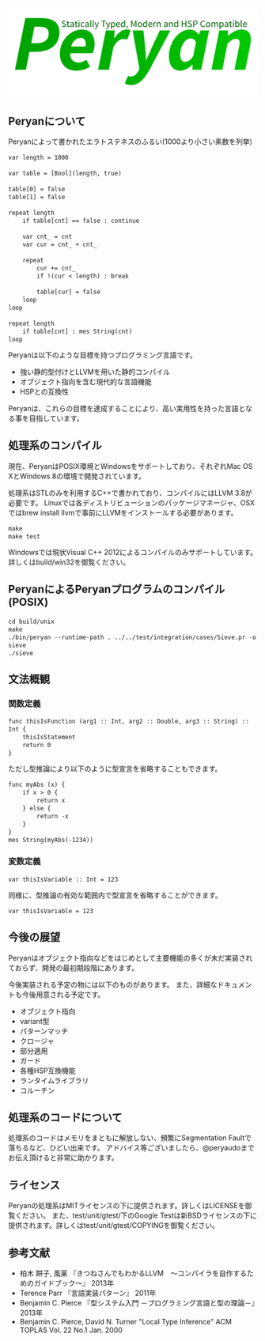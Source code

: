 ![Peryan Logo](./peryan.png)

## Peryanについて

Peryanによって書かれたエラトステネスのふるい(1000より小さい素数を列挙)

    var length = 1000
    
    var table = [Bool](length, true)
    
    table[0] = false
    table[1] = false
    
    repeat length
    	if table[cnt] == false : continue
    
    	var cnt_ = cnt
    	var cur = cnt_ + cnt_
    
    	repeat
    		cur += cnt_
    		if !(cur < length) : break
    
    		table[cur] = false
    	loop
    loop
    
    repeat length
    	if table[cnt] : mes String(cnt)
    loop

Peryanは以下のような目標を持つプログラミング言語です。

* 強い静的型付けとLLVMを用いた静的コンパイル
* オブジェクト指向を含む現代的な言語機能
* HSPとの互換性

Peryanは、これらの目標を達成することにより、高い実用性を持った言語となる事を目指しています。

## 処理系のコンパイル

現在、PeryanはPOSIX環境とWindowsをサポートしており、それぞれMac OS XとWindows 8の環境で開発されています。

処理系はSTLのみを利用するC++で書かれており、コンパイルにはLLVM 3.8が必要です。
Linuxでは各ディストリビューションのパッケージマネージャ、OSXではbrew install llvmで事前にLLVMをインストールする必要があります。

    make
    make test

Windowsでは現状Visual C++ 2012によるコンパイルのみサポートしています。詳しくはbuild/win32を御覧ください。

## PeryanによるPeryanプログラムのコンパイル (POSIX)

    cd build/unix
    make
    ./bin/peryan --runtime-path . ../../test/integration/cases/Sieve.pr -o sieve
    ./sieve

## 文法概観

### 関数定義

    func thisIsFunction (arg1 :: Int, arg2 :: Double, arg3 :: String) :: Int {
    	thisIsStatement
    	return 0
    }

ただし型推論により以下のように型宣言を省略することもできます。

    func myAbs (x) {
    	if x > 0 {
    		return x
    	} else {
    		return -x
    	}
    }
    mes String(myAbs(-1234))

### 変数定義

    var thisIsVariable :: Int = 123

同様に、型推論の有効な範囲内で型宣言を省略することができます。

    var thisIsVariable = 123

## 今後の展望

Peryanはオブジェクト指向などをはじめとして主要機能の多くが未だ実装されておらず、開発の最初期段階にあります。

今後実装される予定の物には以下のものがあります。
また、詳細なドキュメントも今後用意される予定です。

* オブジェクト指向
* variant型
* パターンマッチ
* クロージャ
* 部分適用
* ガード
* 各種HSP互換機能
* ランタイムライブラリ
* コルーチン

## 処理系のコードについて

処理系のコードはメモリをまともに解放しない、頻繁にSegmentation Faultで落ちるなど、ひどい出来です。
アドバイス等ございましたら、@peryaudoまでお伝え頂けると非常に助かります。

## ライセンス

Peryanの処理系はMITライセンスの下に提供されます。詳しくはLICENSEを御覧ください。
また、test/unit/gtest/下のGoogle Testは新BSDライセンスの下に提供されます。詳しくはtest/unit/gtest/COPYINGを御覧ください。

## 参考文献

* 柏木 餅子, 風薬 『きつねさんでもわかるLLVM　〜コンパイラを自作するためのガイドブック〜』 2013年
* Terence Parr 『言語実装パターン』 2011年
* Benjamin C. Pierce 『型システム入門 －プログラミング言語と型の理論－』2013年
* Benjamin C. Pierce, David N. Turner "Local Type Inference" ACM TOPLAS Vol. 22 No.1 Jan. 2000


